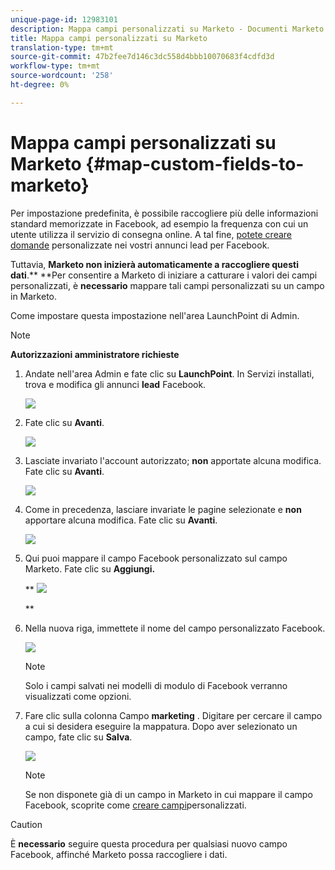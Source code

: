 ```yaml
---
unique-page-id: 12983101
description: Mappa campi personalizzati su Marketo - Documenti Marketo - Documentazione prodotto
title: Mappa campi personalizzati su Marketo
translation-type: tm+mt
source-git-commit: 47b2fee7d146c3dc558d4bbb10070683f4cdfd3d
workflow-type: tm+mt
source-wordcount: '258'
ht-degree: 0%

---
```



# Mappa campi personalizzati su Marketo {#map-custom-fields-to-marketo}

Per impostazione predefinita, è possibile raccogliere più delle informazioni standard memorizzate in Facebook, ad esempio la frequenza con cui un utente utilizza il servizio di consegna online. A tal fine, [potete creare domande](https://www.facebook.com/business/help/774623835981457?helpref=uf_permalink) personalizzate nei vostri annunci lead per Facebook.

Tuttavia, **Marketo non inizierà automaticamente a raccogliere questi dati**.** **Per consentire a Marketo di iniziare a catturare i valori dei campi personalizzati, è **necessario** mappare tali campi personalizzati su un campo in Marketo.

Come impostare questa impostazione nell&#39;area LaunchPoint di Admin.

>[!NOTE]
>
>**Autorizzazioni amministratore richieste**

1. Andate nell&#39;area Admin e fate clic su **LaunchPoint**. In Servizi installati, trova e modifica gli annunci **lead** Facebook.

   ![](assets/image2017-10-24-9-3a32-3a16.png)

1. Fate clic su **Avanti**.

   ![](assets/image2017-10-24-14-3a55-3a13.png)

1. Lasciate invariato l&#39;account autorizzato; **non** apportate alcuna modifica. Fate clic su **Avanti**.

   ![](assets/image2017-10-24-14-3a56-3a48.png)

1. Come in precedenza, lasciare invariate le pagine selezionate e **non** apportare alcuna modifica. Fate clic su **Avanti**.

   ![](assets/image2017-10-24-15-3a0-3a54.png)

1. Qui puoi mappare il campo Facebook personalizzato sul campo Marketo. Fate clic su **Aggiungi.**

   ** ![](assets/image2017-10-24-9-3a33-3a49.png)

   **

1. Nella nuova riga, immettete il nome del campo personalizzato Facebook.

   ![](assets/image2017-10-24-9-3a37-3a3.png)

   >[!NOTE]
   >
   >Solo i campi salvati nei modelli di modulo di Facebook verranno visualizzati come opzioni.

1. Fare clic sulla colonna Campo **marketing** . Digitare per cercare il campo a cui si desidera eseguire la mappatura. Dopo aver selezionato un campo, fate clic su **Salva**.

   ![](assets/image2017-10-24-11-3a16-3a42.png)

   >[!NOTE]
   >
   >Se non disponete già di un campo in Marketo in cui mappare il campo Facebook, scoprite come [creare campi](../../../../product-docs/administration/field-management/create-a-custom-field-in-marketo.md)personalizzati.

>[!CAUTION]
>
>È **necessario** seguire questa procedura per qualsiasi nuovo campo Facebook, affinché Marketo possa raccogliere i dati.

